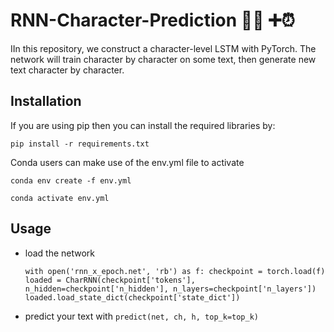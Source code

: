 # RNN-Character-Prediction  🤖🚧 ➕⏰
IIn this repository, we construct a character-level LSTM with PyTorch. The network will train character by character on some text, then generate new text character by character. 
## Installation 
If you are using pip then you can install the required libraries by:

 `pip install -r requirements.txt`

Conda users can make use of the env.yml file to activate

  `conda env create -f env.yml`

   `conda activate env.yml`

   
## Usage 
- load the network

  `with open('rnn_x_epoch.net', 'rb') as f:
      checkpoint = torch.load(f)
      loaded = CharRNN(checkpoint['tokens'], n_hidden=checkpoint['n_hidden'], n_layers=checkpoint['n_layers'])
      loaded.load_state_dict(checkpoint['state_dict'])  `
- predict  your text with
   `predict(net, ch, h, top_k=top_k)`
   
